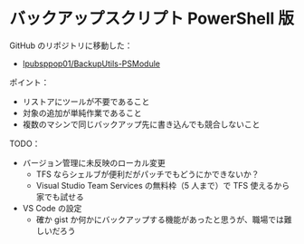 # バックアップスクリプト PowerShell 版
GitHub のリポジトリに移動した：
- [lpubsppop01/BackupUtils-PSModule](https://github.com/lpubsppop01/BackupUtils-PSModule)

ポイント：
- リストアにツールが不要であること
- 対象の追加が単純作業であること
- 複数のマシンで同じバックアップ先に書き込んでも競合しないこと

TODO：
- バージョン管理に未反映のローカル変更
    - TFS ならシェルブが便利だがパッチでもどうにかできないか？
    - Visual Studio Team Services の無料枠（5 人まで）で TFS 使えるから家でも試せる
- VS Code の設定
    - 確か gist か何かにバックアップする機能があったと思うが、職場では難しいだろう